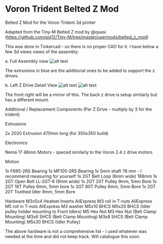 # Voron Trident Belted Z Mod
Belted Z Mod for the Voron Trident 3d printer

Adapted from the Tiny-M Belted Z mod by @quasi (https://github.com/gsl12/Tiny-M/tree/master/usermods/belted_z_mod)

This was done in Tinkercad - so there is no proper CAD for it. I have below a few 3d views views of the assembly:

a. Full Assembly view
![alt text](https://github.com/ankurv2k6/voron_trident_belted_z/blob/main/images/full_assembly.png)

The extrusions in blue are the additional ones to be added to support the z drives.


b. Left Z Drive Detail View
![alt text](https://github.com/ankurv2k6/voron_trident_belted_z/blob/main/images/z_drive_view_1.png)
![alt text](https://github.com/ankurv2k6/voron_trident_belted_z/blob/main/images/z_drive_view_2.png)

The front right will be a mirror of this. The back z drive is setup similarly but has a different mount.


Additional / Replacement Components (Per Z Drive - multiply by 3 for the trident)

Extrusions

2x 2020 Extrusion 470mm long (for 350x350 build)

Electronics

Nema 17 48mm Motors - speced similarly to the Voron 2.4 z drive motors.

Motion 

1x F695-2RS Bearing
1x MF105-2RS Bearing
1x 5mm shaft 78 mm - I recommend measuring for yourself
1x 2GT Belt Loop (6mm wide) 188mm
1x 2GT Open Belt LL-2GT-6 (9mm wide)
1x 2GT 20T Pulley 9mm, 5mm Bore
1x 2GT 16T Pulley 6mm, 5mm bore
1x 2GT 80T Pulley 6mm, 5mm Bore
1x 2GT 20T Toothed Idler 9mm, 5mm Bore 

Hardware
M3x5x4 Heatset Inserts AliExpress
M3 roll in T-nuts AliExpress
M5 roll in T-nuts AliExpress
M3 washer
M5x10 BHCS
M5x20 BHCS (Idler pulley holder mounting to Front Idlers)
M5 Hex Nut 
M3 Hex Nut (Belt Clamp Mounting)
M3x6 SHCS (Belt Clamp Mounting)
M3x8 SHCS (Belt Clamp Mounting)
M5x30 BHCS (Idler Pulley)

The above hardware is not a comprehensive list - i used whatever was needed at the time and did not keep track. Will catalogue this soon.
